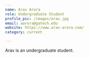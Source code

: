 ```yaml
---
name: Arav Arora
role: Undergraduate Student
profile_pic: /images/arav.jpg
email: aarora@gatech.edu
website: https://www.arav-arora.com/
category: current

---
```


Arav is an undergraduate student.
